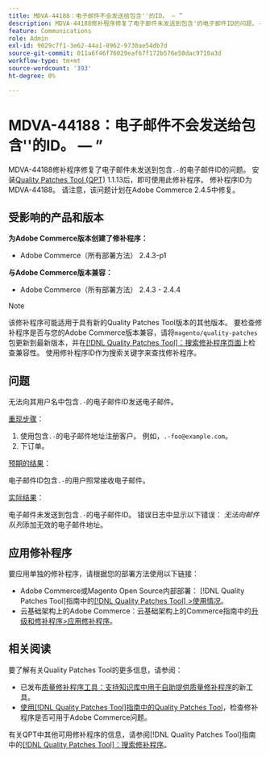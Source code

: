 ```yaml
---
title: MDVA-44188：电子邮件不会发送给包含''的ID。 — ”
description: MDVA-44188修补程序修复了电子邮件未发送到包含'的电子邮件ID的问题。-'。 安装[Quality Patches Tool (QPT)](https://experienceleague.adobe.com/en/docs/commerce-operations/tools/quality-patches-tool/quality-patches-tool-to-self-serve-quality-patches) 1.1.13后，即可使用此修补程序。 修补程序ID为MDVA-44188。 请注意，该问题计划在Adobe Commerce 2.4.5中修复。
feature: Communications
role: Admin
exl-id: 9029c7f1-3e62-44a1-8962-9730ae54db7d
source-git-commit: 011a6f46f76029eaf67f172b576e58dac9710a3d
workflow-type: tm+mt
source-wordcount: '393'
ht-degree: 0%

---
```


# MDVA-44188：电子邮件不会发送给包含&#39;&#39;的ID。 — ”

MDVA-44188修补程序修复了电子邮件未发送到包含`.-`的电子邮件ID的问题。 安装[Quality Patches Tool (QPT)](https://experienceleague.adobe.com/en/docs/commerce-operations/tools/quality-patches-tool/quality-patches-tool-to-self-serve-quality-patches) 1.1.13后，即可使用此修补程序。 修补程序ID为MDVA-44188。 请注意，该问题计划在Adobe Commerce 2.4.5中修复。

## 受影响的产品和版本

**为Adobe Commerce版本创建了修补程序：**

* Adobe Commerce（所有部署方法） 2.4.3-p1

**与Adobe Commerce版本兼容：**

* Adobe Commerce（所有部署方法） 2.4.3 - 2.4.4

>[!NOTE]
>
>该修补程序可能适用于具有新的Quality Patches Tool版本的其他版本。 要检查修补程序是否与您的Adobe Commerce版本兼容，请将`magento/quality-patches`包更新到最新版本，并在[[!DNL Quality Patches Tool]：搜索修补程序页面](https://experienceleague.adobe.com/en/docs/commerce-operations/tools/quality-patches-tool/quality-patches-tool-to-self-serve-quality-patches)上检查兼容性。 使用修补程序ID作为搜索关键字来查找修补程序。

## 问题

无法向其用户名中包含`.-`的电子邮件ID发送电子邮件。

<u>重现步骤</u>：

1. 使用包含`.-`的电子邮件地址注册客户。 例如，`.-foo@example.com`。
1. 下订单。

<u>预期的结果</u>：

电子邮件ID包含`.-`的用户照常接收电子邮件。

<u>实际结果</u>：

电子邮件未发送到包含`.-`的电子邮件ID。 错误日志中显示以下错误： *无法向邮件队列*&#x200B;添加无效的电子邮件地址。

## 应用修补程序

要应用单独的修补程序，请根据您的部署方法使用以下链接：

* Adobe Commerce或Magento Open Source内部部署： [!DNL Quality Patches Tool]指南中的[[!DNL Quality Patches Tool] >使用情况](/help/tools/quality-patches-tool/usage.md)。
* 云基础架构上的Adobe Commerce：云基础架构上的Commerce指南中的[升级和修补程序>应用修补程序](https://experienceleague.adobe.com/docs/commerce-cloud-service/user-guide/develop/upgrade/apply-patches.html)。

## 相关阅读

要了解有关Quality Patches Tool的更多信息，请参阅：

* 已发布[质量修补程序工具：支持知识库中用于自助提供质量修补程序](https://experienceleague.adobe.com/en/docs/commerce-operations/tools/quality-patches-tool/quality-patches-tool-to-self-serve-quality-patches)的新工具。
* [使用[!DNL Quality Patches Tool]指南中的Quality Patches Tool](/help/tools/quality-patches-tool/patches-available-in-qpt/check-patch-for-magento-issue-with-magento-quality-patches.md)，检查修补程序是否可用于Adobe Commerce问题。

有关QPT中其他可用修补程序的信息，请参阅[!DNL Quality Patches Tool]指南中的[[!DNL Quality Patches Tool]：搜索修补程序](https://experienceleague.adobe.com/tools/commerce-quality-patches/index.html)。
